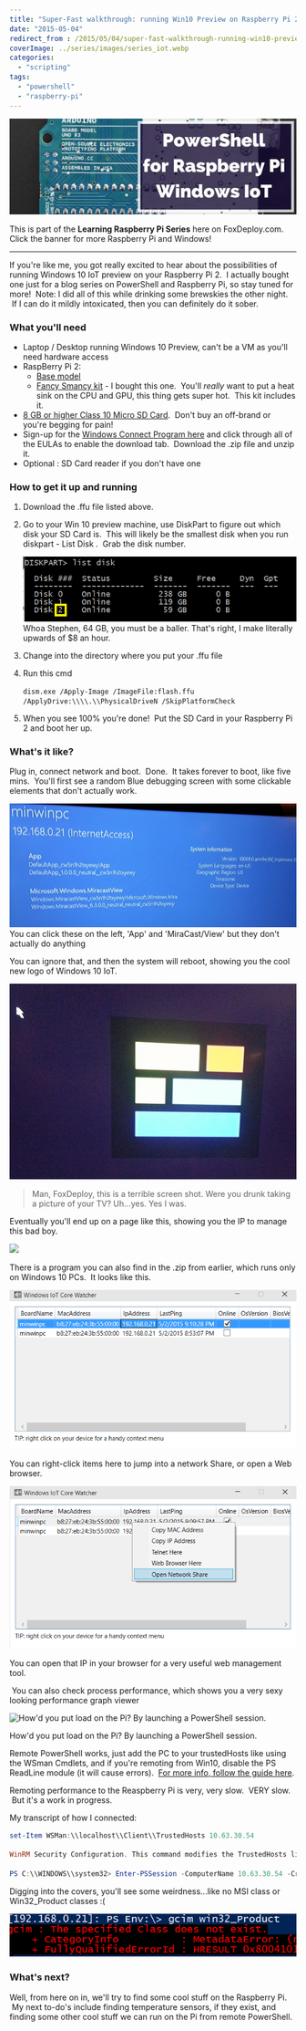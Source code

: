 ```yaml
---
title: "Super-Fast walkthrough: running Win10 Preview on Raspberry Pi 2 and what's it like"
date: "2015-05-04"
redirect_from : /2015/05/04/super-fast-walkthrough-running-win10-preview-on-raspberry-pi-2-and-whats-it-like
coverImage: ../series/images/series_iot.webp
categories: 
  - "scripting"
tags: 
  - "powershell"
  - "raspberry-pi"
---
```

[![IntroToIoT](../series/images/series_iot.webp)](/series/LearningRaspberryPi)

This is part of the **Learning Raspberry Pi Series** here on FoxDeploy.com. Click the banner for more Raspberry Pi and Windows!

* * *

If you're like me, you got really excited to hear about the possibilities of running Windows 10 IoT preview on your Raspberry Pi 2.  I actually bought one just for a blog series on PowerShell and Raspberry Pi, so stay tuned for more!  Note: I did all of this while drinking some brewskies the other night.  If I can do it mildly intoxicated, then you can definitely do it sober.

### What you'll need

- Laptop / Desktop running Windows 10 Preview, can't be a VM as you'll need hardware access
- RaspBerry Pi 2:
    - [Base model](http://amzn.to/1E9uGQ5)
    - [Fancy Smancy kit](http://amzn.to/1E9v2Ge) - I bought this one.  You'll _really_ want to put a heat sink on the CPU and GPU, this thing gets super hot.  This kit includes it.
- [8 GB or higher Class 10 Micro SD Card](http://amzn.to/1KGOdMY).  Don't buy an off-brand or you're begging for pain!
- Sign-up for the [Windows Connect Program here](https://connect.microsoft.com/windowsembeddediot/SelfNomination.aspx?ProgramID=8558) and click through all of the EULAs to enable the download tab.  Download the .zip file and unzip it.
- Optional : SD Card reader if you don't have one

### How to get it up and running

1. Download the .ffu file listed above.
2. Go to your Win 10 preview machine, use DiskPart to figure out which disk your SD Card is.  This will likely be the smallest disk when you run diskpart - List Disk .  Grab the disk number.
    
    ![List disk](../assets/images/2015/05/images/list-disk1.png) Whoa Stephen, 64 GB, you must be a baller. That's right, I make literally upwards of $8 an hour.
3. Change into the directory where you put your .ffu file
4. Run this cmd
    
    `dism.exe /Apply-Image /ImageFile:flash.ffu /ApplyDrive:\\\\.\\PhysicalDriveN /SkipPlatformCheck`

    
5. When you see 100% you're done!  Put the SD Card in your Raspberry Pi 2 and boot her up.

### What's it like?

Plug in, connect network and boot.  Done.  It takes forever to boot, like five mins.  You'll first see a random Blue debugging screen with some clickable elements that don't actually work.

![You can click these on the left, 'App' and 'MiraCast/View' but they don't actually do anything](../assets/images/2015/05/images/2015-05-02-20-55-39.jpg?w=705) You can click these on the left, 'App' and 'MiraCast/View' but they don't actually do anything

You can ignore that, and then the system will reboot, showing you the cool new logo of Windows 10 IoT.

![Man, FoxDeploy, this is a terrible screen shot.  Were you drunk taking a picture of your TV?  Uh...yes.  Yes I was.](../assets/images/2015/05/images/2015-05-02-20-56-46.jpg)

> Man, FoxDeploy, this is a terrible screen shot. Were you drunk taking a picture of your TV? Uh...yes. Yes I was.

Eventually you'll end up on a page like this, showing you the IP to manage this bad boy.

![](https://mail.google.com/mail/u/0/?ui=2&ik=1dfe50d2da&view=fimg&th=14d1f07023655311&attid=0.2&disp=emb&realattid=ii_i99wbtiv0_14d1f0451c66ff6f&attbid=ANGjdJ-Y2m8Oxy4f_XpCo3s9I0qR3Ofpr-_uwsEVajq_0U19AhaqDBbgLC3YKT-GVGaNRc-iu6vspubkQt6VJh_KEn0AhmL84xvKTmPIE5u_EATfOngAT3wXPkwOBls&sz=w944-h708&ats=1430744664243&rm=14d1f07023655311&zw&atsh=1)

There is a program you can also find in the .zip from earlier, which runs only on Windows 10 PCs.  It looks like this.

[![IoTwatcher_NoContextMenu](../assets/images/2015/05/images/iotwatcher_nocontextmenu.png?w=705)](http://foxdeploy.com/2015/05/04/super-fast-walkthrough-running-win10-preview-on-raspberry-pi-2-and-whats-it-like/iotwatcher_nocontextmenu/)

You can right-click items here to jump into a network Share, or open a Web browser.

[![IoTwatcher](../assets/images/2015/05/images/iotwatcher.png?w=705)](http://foxdeploy.com/2015/05/04/super-fast-walkthrough-running-win10-preview-on-raspberry-pi-2-and-whats-it-like/iotwatcher/)

You can open that IP in your browser for a very useful web management tool.

 You can also check process performance, which shows you a very sexy looking performance graph viewer

![How'd you put load on the Pi?  By launching a PowerShell session.](../assets/images/2015/05/images/perf.gif)

 How'd you put load on the Pi? By launching a PowerShell session.

Remote PowerShell works, just add the PC to your trustedHosts like using the WSman Cmdlets, and if you're remoting from Win10, disable the PS ReadLine module (it will cause errors).  [For more info, follow the guide here](http://ms-iot.github.io/content/win10/samples/PowerShell.htm).

Remoting performance to the Reaspberry Pi is very, very slow.  VERY slow.  But it's a work in progress.

My transcript of how I connected:

```powershell    
set-Item WSMan:\\localhost\\Client\\TrustedHosts 10.63.30.54

WinRM Security Configuration. This command modifies the TrustedHosts list for the WinRM client. The computers in the TrustedHosts list might not be authenticated. The client might send credential information to these computers. Are you sure that you want to modify this list? \[Y\] Yes \[N\] No \[S\] Suspend \[?\] Help (default is "Y"): y 

PS C:\\WINDOWS\\system32> Enter-PSSession -ComputerName 10.63.30.54 -Credential 10.63.30.54\\Administrator \[10.63.30.54\]: PS C:\\Users\\Administrator\\Documents> 
```

Digging into the covers, you'll see some weirdness...like no MSI class or Win32\_Product classes :(

[![NoMSIClass](../assets/images/2015/05/images/nomsiclass.png)](http://foxdeploy.com/2015/05/04/super-fast-walkthrough-running-win10-preview-on-raspberry-pi-2-and-whats-it-like/nomsiclass/)

### What's next?

Well, from here on in, we'll try to find some cool stuff on the Raspberry Pi.  My next to-do's include finding temperature sensors, if they exist, and finding some other cool stuff we can run on the Pi from remote PowerShell.
